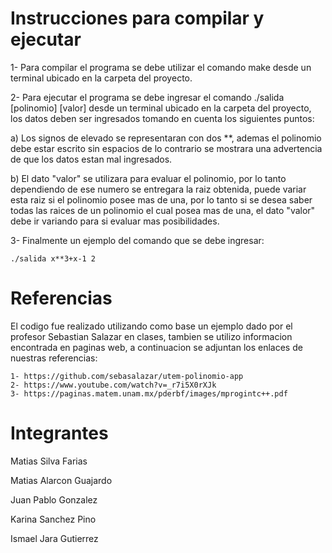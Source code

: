 <h1>Instrucciones para compilar y ejecutar</h1>

1- Para compilar el programa se debe utilizar el comando make desde un terminal ubicado en la carpeta del proyecto.

2- Para ejecutar el programa se debe ingresar el comando ./salida [polinomio] [valor] desde un terminal ubicado en la carpeta del proyecto, los datos deben ser ingresados tomando en cuenta los siguientes puntos: 

   a) Los signos de elevado se representaran con dos **, ademas el polinomio debe estar escrito sin espacios de lo contrario se mostrara una advertencia       de   que los datos estan mal ingresados.
  
   b) El dato "valor" se utilizara para evaluar el polinomio, por lo tanto dependiendo de ese numero se entregara la raiz obtenida, puede variar esta raiz     si el polinomio posee mas de una, por lo tanto si se desea saber todas las raices de un polinomio el cual posea mas de una, el dato "valor" debe ir         variando para si evaluar mas posibilidades.
  
3- Finalmente un ejemplo del comando que se debe ingresar:

    ./salida x**3+x-1 2 
 
<h1>Referencias</h1>

El codigo fue realizado utilizando como base un ejemplo dado por el profesor Sebastian Salazar en clases, tambien se utilizo informacion encontrada en paginas web, a continuacion se adjuntan los enlaces de nuestras referencias:

    1- https://github.com/sebasalazar/utem-polinomio-app
    2- https://www.youtube.com/watch?v=_r7i5X0rXJk
    3- https://paginas.matem.unam.mx/pderbf/images/mprogintc++.pdf
 
<h1>Integrantes</h1>

  Matias Silva Farias
  
  Matias Alarcon Guajardo
  
  Juan Pablo Gonzalez
  
  Karina Sanchez Pino
  
  Ismael Jara Gutierrez
